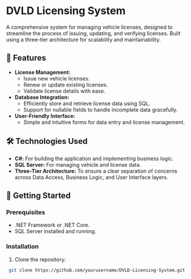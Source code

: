 # DVLD Licensing System  

A comprehensive system for managing vehicle licenses, designed to streamline the process of issuing, updating, and verifying licenses. Built using a three-tier architecture for scalability and maintainability.  

## 🌟 Features  
- **License Management:**  
  - Issue new vehicle licenses.  
  - Renew or update existing licenses.  
  - Validate license details with ease.  
- **Database Integration:**  
  - Efficiently store and retrieve license data using SQL.  
  - Support for nullable fields to handle incomplete data gracefully.  
- **User-Friendly Interface:**  
  - Simple and intuitive forms for data entry and license management.  

## 🛠️ Technologies Used  
- **C#:** For building the application and implementing business logic.  
- **SQL Server:** For managing vehicle and license data.  
- **Three-Tier Architecture:** To ensure a clear separation of concerns across Data Access, Business Logic, and User Interface layers.  

## 🚀 Getting Started  
### Prerequisites  
- .NET Framework or .NET Core.  
- SQL Server installed and running.  

### Installation  
1. Clone the repository:  
  ```bash
   git clone https://github.com/yourusername/DVLD-Licensing-System.git
